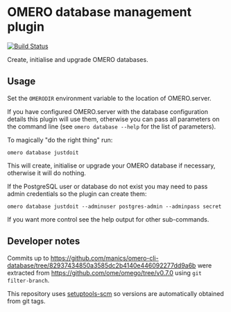 # OMERO database management plugin
[![Build Status](https://travis-ci.com/manics/omero-cli-database.svg?branch=master)](https://travis-ci.com/manics/omero-cli-database)

Create, initialise and upgrade OMERO databases.


## Usage

Set the `OMERODIR` environment variable to the location of OMERO.server.

If you have configured OMERO.server with the database configuration details this plugin will use them, otherwise you can pass all parameters on the command line (see `omero database --help` for the list of parameters).

To magically "do the right thing" run:
```
omero database justdoit
```

This will create, initialise or upgrade your OMERO database if necessary, otherwise it will do nothing.

If the PostgreSQL user or database do not exist you may need to pass admin credentials so the plugin can create them:
```
omero database justdoit --adminuser postgres-admin --adminpass secret
```

If you want more control see the help output for other sub-commands.


## Developer notes

Commits up to https://github.com/manics/omero-cli-database/tree/82937434850a3585dc2b4140e446092277dd9a6b were extracted from https://github.com/ome/omego/tree/v0.7.0 using `git filter-branch`.

This repository uses [setuptools-scm](https://pypi.org/project/setuptools-scm/) so versions are automatically obtained from git tags.
